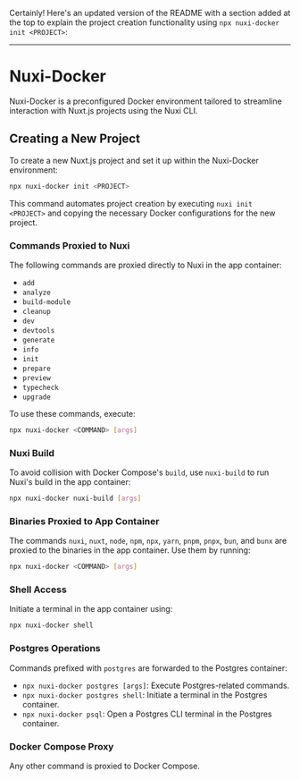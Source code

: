Certainly! Here's an updated version of the README with a section added at the top to explain the project creation functionality using `npx nuxi-docker init <PROJECT>`:

---

# Nuxi-Docker

Nuxi-Docker is a preconfigured Docker environment tailored to streamline interaction with Nuxt.js projects using the Nuxi CLI.

## Creating a New Project

To create a new Nuxt.js project and set it up within the Nuxi-Docker environment:

```bash
npx nuxi-docker init <PROJECT>
```

This command automates project creation by executing `nuxi init <PROJECT>` and copying the necessary Docker configurations for the new project.

### Commands Proxied to Nuxi

The following commands are proxied directly to Nuxi in the app container:

- `add`
- `analyze`
- `build-module`
- `cleanup`
- `dev`
- `devtools`
- `generate`
- `info`
- `init`
- `prepare`
- `preview`
- `typecheck`
- `upgrade`

To use these commands, execute:

```bash
npx nuxi-docker <COMMAND> [args]
```

### Nuxi Build

To avoid collision with Docker Compose's `build`, use `nuxi-build` to run Nuxi's build in the app container:

```bash
npx nuxi-docker nuxi-build [args]
```

### Binaries Proxied to App Container

The commands `nuxi`, `nuxt`, `node`, `npm`, `npx`, `yarn`, `pnpm`, `pnpx`, `bun`, and `bunx` are proxied to the binaries in the app container. Use them by running:

```bash
npx nuxi-docker <COMMAND> [args]
```

### Shell Access

Initiate a terminal in the app container using:

```bash
npx nuxi-docker shell
```

### Postgres Operations

Commands prefixed with `postgres` are forwarded to the Postgres container:

- `npx nuxi-docker postgres [args]`: Execute Postgres-related commands.
- `npx nuxi-docker postgres shell`: Initiate a terminal in the Postgres container.
- `npx nuxi-docker psql`: Open a Postgres CLI terminal in the Postgres container.

### Docker Compose Proxy

Any other command is proxied to Docker Compose.
